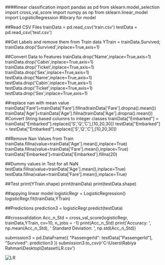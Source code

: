 ####linear classification
import pandas as pd
from sklearn.model_selection import cross_val_score
import numpy as np
from sklearn.linear_model import LogisticRegression #library for model

##Read CSV Files
trainData = pd.read_csv('train.csv')
testData = pd.read_csv('test.csv')

##Get Labels and remove them from Train data
YTrain = trainData.Survived;
trainData.drop('Survived',inplace=True,axis=1)

##Convert Data to Features
trainData.drop('Name',inplace=True,axis=1)
trainData.drop('Cabin',inplace=True,axis=1)
trainData.drop('Ticket',inplace=True,axis=1)
trainData.drop('Sex',inplace=True,axis=1)
testData.drop('Name',inplace=True,axis=1)
testData.drop('Cabin',inplace=True,axis=1)
testData.drop('Ticket',inplace=True,axis=1)
testData.drop('Sex',inplace=True,axis=1)

##replace nan with mean value 
trainData['Fare']=trainData['Fare'].fillna(trainData['Fare'].dropna().mean())
trainData['Age']=trainData['Age'].fillna(trainData['Age'].dropna().mean())
#Convert String based columns to integer classes
trainData["Embarked"] = trainData["Embarked"].replace(['S','Q','C'],[10,20,30])
testData["Embarked"] = testData["Embarked"].replace(['S','Q','C'],[10,20,30])


##Remove Nan Values from Train
trainData.fillna(value=trainData['Age'].mean(),inplace=True)
trainData.fillna(value=trainData['Fare'].mean(),inplace=True)
trainData['Embarked']=trainData['Embarked'].fillna(20)

##Dummy values in Test for all NaN
testData.fillna(value=trainData['Age'].mean(),inplace=True)
testData.fillna(value=trainData['Fare'].mean(),inplace=True)

##Test
print(YTrain.shape)
print(trainData)
print(testData.shape)

##appying linear model
logisticRegr = LogisticRegression()
logisticRegr.fit(trainData,YTrain)

##Predictions
prediction3 = logisticRegr.predict(testData)

##crossvalidation
Acc_n_Std = cross_val_score(logisticRegr, trainData,YTrain, cv=10, n_jobs = -1)
print(Acc_n_Std)
print('Accuracy: ', np.mean(Acc_n_Std), ' Standard Deviation: ', np.std(Acc_n_Std))

submission3 = pd.DataFrame({
        "PassengerId": testData["PassengerId"],
        "Survived": prediction3
    })
submission3.to_csv(r'C:\Users\Rabiya Rahman\Desktop\Dataset\LR.csv')

![LR](https://user-images.githubusercontent.com/86187568/126352333-4765d17c-ba4b-4055-8a43-d543e7b99c3e.jpg)
